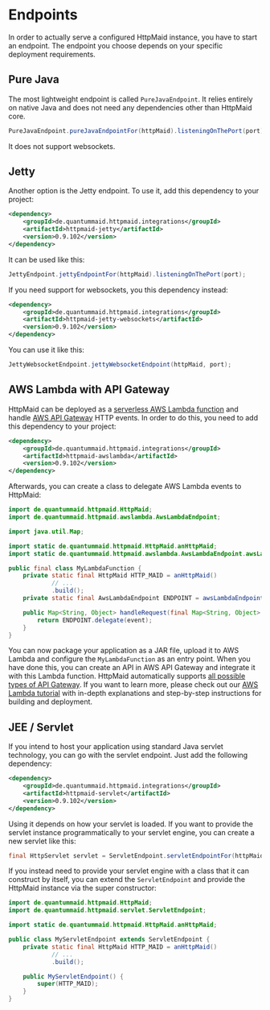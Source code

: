 # Endpoints
In order to actually serve a configured HttpMaid instance, you have to start an endpoint. The endpoint you choose
depends on your specific deployment requirements.
## Pure Java
The most lightweight endpoint is called `PureJavaEndpoint`. It relies entirely on native Java and does not need any dependencies
other than HttpMaid core.
<!---[CodeSnippet] (javaEndpoint)-->
```java
PureJavaEndpoint.pureJavaEndpointFor(httpMaid).listeningOnThePort(port);
```
It does not support websockets.
## Jetty
Another option is the Jetty endpoint. To use it, add this dependency to your project:
<!---[CodeSnippet] (jettydependency)-->
```xml
<dependency>
    <groupId>de.quantummaid.httpmaid.integrations</groupId>
    <artifactId>httpmaid-jetty</artifactId>
    <version>0.9.102</version>
</dependency>
```
It can be used like this:
<!---[CodeSnippet] (jettyEndpoint)-->
```java
JettyEndpoint.jettyEndpointFor(httpMaid).listeningOnThePort(port);
```

If you need support for websockets, you this dependency instead:

<!---[CodeSnippet] (jettywebsocketsdependency)-->
```xml
<dependency>
    <groupId>de.quantummaid.httpmaid.integrations</groupId>
    <artifactId>httpmaid-jetty-websockets</artifactId>
    <version>0.9.102</version>
</dependency>
```
You can use it like this:
<!---[CodeSnippet] (jettyWebsocketEndpoint)-->
```java
JettyWebsocketEndpoint.jettyWebsocketEndpoint(httpMaid, port);
```

## AWS Lambda with API Gateway
HttpMaid can be deployed as a [serverless AWS Lambda function](https://aws.amazon.com/lambda/) and handle
[AWS API Gateway](https://aws.amazon.com/api-gateway/) HTTP events.
In order to do this, you need to add this dependency to your project:
<!---[CodeSnippet] (awsdependency)-->
```xml
<dependency>
    <groupId>de.quantummaid.httpmaid.integrations</groupId>
    <artifactId>httpmaid-awslambda</artifactId>
    <version>0.9.102</version>
</dependency>
```
Afterwards, you can create a class to delegate AWS Lambda events to HttpMaid:

<!---[CodeSnippet] (lambdaFunctionSample)-->
```java
import de.quantummaid.httpmaid.HttpMaid;
import de.quantummaid.httpmaid.awslambda.AwsLambdaEndpoint;

import java.util.Map;

import static de.quantummaid.httpmaid.HttpMaid.anHttpMaid;
import static de.quantummaid.httpmaid.awslambda.AwsLambdaEndpoint.awsLambdaEndpointFor;

public final class MyLambdaFunction {
    private static final HttpMaid HTTP_MAID = anHttpMaid()
            // ...
            .build();
    private static final AwsLambdaEndpoint ENDPOINT = awsLambdaEndpointFor(HTTP_MAID);

    public Map<String, Object> handleRequest(final Map<String, Object> event) {
        return ENDPOINT.delegate(event);
    }
}
```
You can now package your application as a JAR file, upload it to AWS Lambda and configure the `MyLambdaFunction` as an entry point.
When you have done this, you can create an API in AWS API Gateway and integrate it with this Lambda function. HttpMaid
automatically supports [all possible types of API Gateway](https://docs.aws.amazon.com/apigateway/latest/developerguide/http-api-vs-rest.html).
If you want to learn more, please check out our [AWS Lambda tutorial](https://github.com/quantummaid/quantummaid-tutorials/blob/master/aws-lambda/README.md)
with in-depth explanations and step-by-step instructions for building and deployment. 

## JEE / Servlet
If you intend to host your application using standard Java servlet technology, you can go with the servlet endpoint.
Just add the following dependency:
<!---[CodeSnippet] (servletdependency)-->
```xml
<dependency>
    <groupId>de.quantummaid.httpmaid.integrations</groupId>
    <artifactId>httpmaid-servlet</artifactId>
    <version>0.9.102</version>
</dependency>
```

Using it depends on how your servlet is loaded.
If you want to provide the servlet instance programmatically to your servlet engine,
you can create a new servlet like this:

<!---[CodeSnippet] (servletSample)-->
```java
final HttpServlet servlet = ServletEndpoint.servletEndpointFor(httpMaid);
```

If you instead need to provide your servlet engine with a class that it can construct by itself,
you can extend the `ServletEndpoint` and provide the HttpMaid instance via the super constructor:

<!---[CodeSnippet] (servletStaticSample)-->
```java
import de.quantummaid.httpmaid.HttpMaid;
import de.quantummaid.httpmaid.servlet.ServletEndpoint;

import static de.quantummaid.httpmaid.HttpMaid.anHttpMaid;

public class MyServletEndpoint extends ServletEndpoint {
    private static final HttpMaid HTTP_MAID = anHttpMaid()
            // ...
            .build();

    public MyServletEndpoint() {
        super(HTTP_MAID);
    }
}
```
